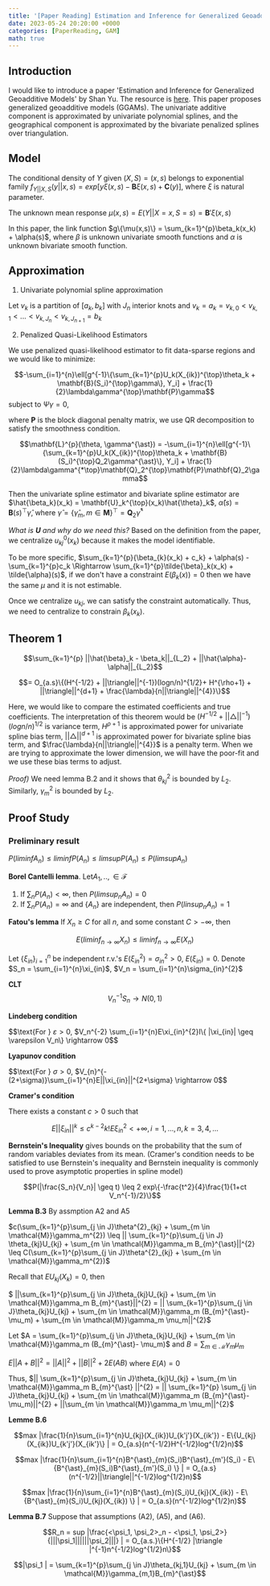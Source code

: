```yaml
---
title: '[Paper Reading] Estimation and Inference for Generalized Geoadditive Models'
date: 2023-05-24 20:20:00 +0000
categories: [PaperReading, GAM]
math: true
---
```


## Introduction

I would like to introduce a paper 'Estimation and Inference for Generalized Geoadditive Models' by Shan Yu. The resource is [here](https://www.tandfonline.com/doi/abs/10.1080/01621459.2019.1574584?journalCode=uasa20). This paper proposes generalized geoadditive models (GGAMs). The univariate additive component is approximated by univariate polynomial splines, and the geographical component is approximated by the bivariate penalized splines over triangulation.

## Model 

The conditional density of $Y$ given $(X,S) = (x,s)$ belongs to exponential family $f_{Y||X,S}(y||x,s) = exp[y\xi(x,s)- \mathbf{B}{\xi(x,s)} + \mathbf{C}(y)]$, where $\xi$ is natural parameter.

The unknown mean response $\mu(x,s) = E(Y||X=x, S=s) = \mathbf{B}'{\xi(x,s)}$

In this paper, the link function $g\{\mu(x,s)\} = \sum_{k=1}^{p}\beta_k(x_k) + \alpha(s)$, where $\beta$ is unknown univariate smooth functions and $\alpha$ is unknown bivariate smooth function.

## Approximation 

1. Univariate polynomial spline approximation

Let $v_k$ is a partition of $[a_k, b_k]$ with $J_n$ interior knots and $v_k = {a_k = v_{k,0} < v_{k,1}< ... < v_{k,J_n} < v_{k,J_{n+1}} = b_k}$

2. Penalized Quasi-Likelihood Estimators

We use penalized quasi-likelihood estimator to fit data-sparse regions and we would like to minimize:

$$-\sum_{i=1}^{n}\ell[g^{-1}\{\sum_{k=1}^{p}U_k(X_{ik})^{\top}\theta_k + \mathbf{B}(S_i)^{\top}\gamma\}, Y_i] + \frac{1}{2}\lambda\gamma^{\top}\mathbf{P}\gamma$$ subject to $\Psi\gamma = 0$,

where $\mathbf{P}$ is the block diagonal penalty matrix, we use QR decomposition to satisfy the smoothness condition. 

$$\mathbf{L}^{p}(\theta, \gamma^{\ast}) = -\sum_{i=1}^{n}\ell[g^{-1}\{\sum_{k=1}^{p}U_k(X_{ik})^{\top}\theta_k + \mathbf{B}(S_i)^{\top}Q_2\gamma^{\ast}\}, Y_i] + \frac{1}{2}\lambda\gamma^{*\top}\mathbf{Q}_2^{\top}\mathbf{P}\mathbf{Q}_2\gamma$$

Then the univariate spline estimator and bivariate spline estimator are 
$\hat{\beta_k}(x_k) = \mathbf{U}_k^{\top}(x_k)\hat{\theta}_k$, $\hat{\alpha}(s) = \mathbf{B}(s)^{\top}\hat{\gamma}$, where $\hat{\gamma} = \{\hat{\gamma}_m, m \in \mathbf{M}\}^{\top} = \mathbf{Q}_2\hat{\gamma}^{\ast}$

*What is $\mathbf{U}$ and why do we need this?* Based on the definition from the paper, we centralize $u_{kj}^{0}(x_k)$ because it makes the model identifiable.

To be more specific, $\sum_{k=1}^{p}{\beta_{k}(x_k) + c_k} + \alpha(s) - \sum_{k=1}^{p}c_k \Rightarrow \sum_{k=1}^{p}\tilde{\beta}_k(x_k) + \tilde{\alpha}(s)$, if we don't have a constraint $E(\beta_k(x)) = 0$ then we have the same $\mu$ and it is not estimable.

Once we centralize $u_{kj}$, we can satisfy the constraint automatically. Thus, we need to centralize to constrain $\beta_k(x_k)$.

## Theorem 1

$$\sum_{k=1}^{p} ||\hat{\beta}_k - \beta_k||_{L_2} + ||\hat{\alpha}-\alpha||_{L_2}$$

$$= O_{a.s}\{(H^{-1/2} + ||\triangle||^{-1})(logn/n)^{1/2}+ H^{\rho+1} +  ||\triangle||^{d+1} + \frac{\lambda}{n||\triangle||^{4}}\}$$

Here, we would like to compare the estimated coefficients and true coefficients. The interpretation of this theorem would be $(H^{-1/2} + ||\triangle||^{-1})(logn/n)^{1/2}$ is variance term, $H^{\rho+1}$ is approximated power for univariate spline bias term, $||\triangle||^{d+1}$ is approximated power for bivariate spline bias term, and $\frac{\lambda}{n||\triangle||^{4}}$ is a penalty term. When we are trying to approximate the lower dimension, we will have the poor-fit and we use these bias terms to adjust. 

*Proof)* We need lemma B.2 and it shows that $\theta_{kj}^{2}$ is bounded by $L_2$. Similarly, $\gamma_{m}^{2}$ is bounded by $L_2$.  



## Proof Study

### Preliminary result

$P(lim inf A_n) \leq liminf P(A_n) \leq limsup P(A_n) \leq P(limsup A_n)$

**Borel Cantelli lemma**.  Let$A_1,.., \in \mathcal{F}$
1) If $\sum_n P(A_n) < \infty$, then $P(limsup_n A_n) = 0$
2) If $\sum_n P(A_n) = \infty$ and $\{A_n\}$ are independent, then $P(linsup_nA_n) = 1$

**Fatou's lemma** If $X_n \geq C$ for all $n$, and some constant $C > - \infty$, then 

$$E(lim inf_{n \rightarrow \infty} X_n) \leq lim inf_{n \rightarrow \infty} E(X_n)$$

Let $\{\xi_{in}\}^{n}_{i=1}$ be independent r.v.'s $E(\xi_{in}^{2}) = \sigma^{2}_{in} > 0$, $E(\xi_{in})=0$. Denote $S_n = \sum_{i=1}^{n}\xi_{in}$, $V_n = \sum_{i=1}^{n}\sigma_{in}^{2}$
 
 **CLT** 
 $$V_n^{-1}S_n \rightarrow N(0,1)$$

**Lindeberg condition**

$$\text{For } $\varepsilon > 0$, $V_n^{-2} \sum_{i=1}^{n}E\xi_{in}^{2}I\{ |\xi_{in}| \geq \varepsilon V_n\} \rightarrow 0$$

**Lyapunov condition**

$$\text{For } $\sigma> 0$, $V_{n}^{-(2+\sigma)}\sum_{i=1}^{n}E||\xi_{in}||^{2+\sigma} \rightarrow 0$$

**Cramer's condition** 

There exists a constant $c > 0$ such that 

$$E||\xi_{in}||^{k} \leq c^{k-2}k! E\xi_{in}^{2} < +\infty, i = 1,...,n, k = 3,4,...$$

**Bernstein's Inequality** gives bounds on the probability that the sum of random variables deviates from its mean. (Cramer's condition needs to be satisfied to use Bernstein's inequality and Bernstein inequality is commonly used to prove asymptotic properties in spline model)

$$P(|\frac{S_n}{V_n}| \geq t) \leq 2 exp\{-\frac{t^2}{4}\frac{1}{1+ct V_n^{-1}/2}\}$$

**Lemma B.3** By assmption A2 and A5

$c(\sum_{k=1}^{p}\sum_{j \in J}\theta^{2}_{kj}  + \sum_{m \in \mathcal{M}}\gamma_m^{2}) \leq || \sum_{k=1}^{p}\sum_{j \in J} \theta_{kj}U_{kj} + \sum_{m \in \mathcal{M}}\gamma_m B_{m}^{\ast}||^{2} \leq C(\sum_{k=1}^{p}\sum_{j \in J}\theta^{2}_{kj} + \sum_{m \in \mathcal{M}}\gamma_m^{2})$

Recall that $EU_{kj}(X_k) = 0$, then 

$ ||\sum_{k=1}^{p}\sum_{j \in J}\theta_{kj}U_{kj} + \sum_{m \in \mathcal{M}}\gamma_m B_{m}^{\ast}||^{2} = || \sum_{k=1}^{p}\sum_{j \in J}\theta_{kj}U_{kj} + \sum_{m \in \mathcal{M}}\gamma_m (B_{m}^{\ast}- \mu_m) + \sum_{m \in \mathcal{M}}\gamma_m \mu_m||^{2}$

Let $A = \sum_{k=1}^{p}\sum_{j \in J}\theta_{kj}U_{kj} + \sum_{m \in \mathcal{M}}\gamma_m (B_{m}^{\ast}- \mu_m)$ and $B = \sum_{m \in \mathcal{M}}\gamma_m \mu_m$

$E||A+B||^{2} = ||A||^{2} + ||B||^{2} + 2E(AB)$ where $E(A) = 0$

Thus, $|| \sum_{k=1}^{p}\sum_{j \in J}\theta_{kj}U_{kj} +  \sum_{m \in \mathcal{M}}\gamma_m B_{m}^{\ast} ||^{2} = || \sum_{k=1}^{p} \sum_{j \in J}\theta_{kj}U_{kj} + \sum_{m \in \mathcal{M}}\gamma_m (B_{m}^{\ast}- \mu_m)||^{2} + ||\sum_{m \in \mathcal{M}}\gamma_m \mu_m||^{2}$

**Lemme B.6** 

$$max |\frac{1}{n}\sum_{i=1}^{n}U_{kj}(X_{ik})U_{k'j'}(X_{ik'}) - E\{U_{kj}(X_{ik})U_{k'j'}(X_{ik'}\} | = O_{a.s}(n^{-1/2}H^{-1/2}log^{1/2}n)$$

$$max |\frac{1}{n}\sum_{i=1}^{n}B^{\ast}_{m}(S_i)B^{\ast}_{m'}(S_i) - E\{B^{\ast}_{m}(S_i)B^{\ast}_{m'}(S_i) \} | = O_{a.s}(n^{-1/2}||\triangle||^{-1/2}log^{1/2}n)$$

$$max |\frac{1}{n}\sum_{i=1}^{n}B^{\ast}_{m}(S_i)U_{kj}(X_{ik}) - E\{B^{\ast}_{m}(S_i)U_{kj}(X_{ik}) \} | = O_{a.s}(n^{-1/2}log^{1/2}n)$$

**Lemma B.7** Suppose that assumptions (A2), (A5), and (A6). 

$$R_n = sup |\frac{<\psi_1, \psi_2>_n - <\psi_1, \psi_2>}{|||\psi_1||||||\psi_2|||} | = O_{a.s.}\{H^{-1/2} |\triangle |^{-1}n^{-1/2}log^{1/2}n\}$$

$$|\psi_1 | = \sum_{k=1}^{p}\sum_{j \in J}\theta_{kj,1}U_{kj} + \sum_{m \in \mathcal{M}}\gamma_{m,1}B_{m}^{\ast}$$
